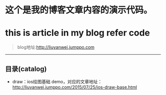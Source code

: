 
#    这个是我的博客文章内容的演示代码。</br>
#    this is article in my blog refer code
> blog地址:http://liuyanwei.jumppo.com
---

## 目录(catalog)
- draw：ios绘图基础 demo，对应的文章地址：http://liuyanwei.jumppo.com/2015/07/25/ios-draw-base.html
